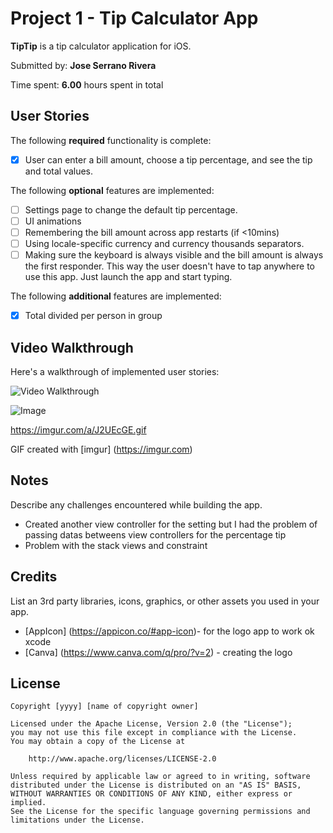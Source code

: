 # Project 1 - Tip Calculator App

**TipTip** is a tip calculator application for iOS.

Submitted by: **Jose Serrano Rivera**

Time spent: **6.00** hours spent in total

## User Stories

The following **required** functionality is complete:

* [x] User can enter a bill amount, choose a tip percentage, and see the tip and total values.

The following **optional** features are implemented:

* [ ] Settings page to change the default tip percentage.
* [ ] UI animations
* [ ] Remembering the bill amount across app restarts (if <10mins)
* [ ] Using locale-specific currency and currency thousands separators.
* [ ] Making sure the keyboard is always visible and the bill amount is always the first responder. This way the user doesn't have to tap anywhere to use this app. Just launch the app and start typing.

The following **additional** features are implemented:

- [x] Total divided per person in group

## Video Walkthrough

Here's a walkthrough of implemented user stories:

<img src='https://imgur.com/a/J2UEcGE.gif' titte = 'Video Walkthrough' width = ' ' alt = 'Video Walkthrough' />

![Image](https://imgur.com/a/J2UEcGE.gif)

https://imgur.com/a/J2UEcGE.gif

GIF created with [imgur] (https://imgur.com)

## Notes

Describe any challenges encountered while building the app.

- Created another view controller for the setting but I had the problem of passing datas betweens view controllers for the percentage tip
- Problem with the stack views and constraint

## Credits

List an 3rd party libraries, icons, graphics, or other assets you used in your app.

- [AppIcon] (https://appicon.co/#app-icon)- for the logo app to work ok xcode
- [Canva] (https://www.canva.com/q/pro/?v=2) - creating the logo

## License

    Copyright [yyyy] [name of copyright owner]

    Licensed under the Apache License, Version 2.0 (the "License");
    you may not use this file except in compliance with the License.
    You may obtain a copy of the License at

        http://www.apache.org/licenses/LICENSE-2.0

    Unless required by applicable law or agreed to in writing, software
    distributed under the License is distributed on an "AS IS" BASIS,
    WITHOUT WARRANTIES OR CONDITIONS OF ANY KIND, either express or implied.
    See the License for the specific language governing permissions and
    limitations under the License.
